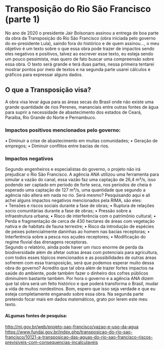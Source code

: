 # Transposição do Rio São Francisco (parte 1)
 No ano de 2020 o presidente Jair Bolsonaro assinou a entrega de boa parte da obra da Transposição do Rio São Francisco (obra iniciada pelo governo do ex-presidente Lula), saindo fora do histórico e de quem assinou..., o meu objetivo é um texto sobre o que essa obra pode trazer de impactos sendo eles negativos e positivos, talvez ao escrever esse texto, eu esteja sendo um pouco pessimista, mas quero de fato buscar uma compreensão sobre essa obra. O texto será grande e terá duas partes, nessa primeira tentarei mostrar pontos por meio de textos e na segunda parte usarei cálculos e gráficos para expressar alguns dados. 
## O que a Transposição visa?
 A obra visa levar água para as áreas secas do Brasil onde não existe uma grande quantidade de rios Perenes, mananciais entre outras fontes de água para suprir a necessidade de abastecimento dos estados de Ceará, Paraíba, Rio Grande do Norte e Pernambuco.
### Impactos positivos mencionados pelo governo:
•	Diminuir a crise de abastecimento em muitas comunidades;
•	Geração de empregos;
•	Diminuir conflitos entre bacias de rios.
<br/>
### Impactos negativos
Segundo engenheiros e especialistas do governo, o projeto não irá prejudicar o Rio São Francisco. A agência ANA utilizou uma ferramenta para simular a vazão do canal, essa vazão faz uma captação de 26,4 m³/s, isso podendo ser captado em período de forte seca, nos períodos de cheia é esperado uma captação de 127 m³/s, uma quantidade que segundo a agência não altera em nada no rio. Será mesmo? Pesquisando aqui e ali achei alguns impactos negativos mencionados pela RIMA, são eles: <br/>
•	Tensões e riscos sociais durante a fase de obras;
•	Ruptura de relações socio comunitárias durante a fase de obras;
•	Pressão sobre a infraestrutura urbana;
•	Risco de interferência com o patrimônio cultural;
•	Perda e fragmentação de cerca de 430 hectares de áreas com vegetação nativa e de habitats de fauna terrestre;
•	Risco da introdução de espécies de peixes potencialmente daninhas ao homem nas bacias receptoras;
•	Interferência sobre a pesca nos açudes receptores;
•	Modificação do regime fluvial das drenagens receptoras. <br/>
Segundo o relatório, ainda pode haver um risco enorme de perda da biodiversidade além de afetar outras áreas com potenciais para agricultura, com todos esses tópicos mencionados e as possibilidades de outras áreas sofrerem com essa transposição, será que podemos esperar muito dessa obra do governo? Acredito que tal obra além de trazer fortes impactos na saúde do ambiente, pode também fazer o dinheiro dos cofres públicos diminuírem bastante também. Por hora o governo e a agência ANA dizem que tal obra será um feito histórico e que poderá transforma o Brasil, mudar a vida de muitos nordestinos. Bom, espero que isso seja verdade e que eu esteja completamente enganado sobre essa obra. Na segunda parte pretendo focar mais em dados matemáticos, grato por lerem este meu texto.  
#### ALgumas fontes de pesquisa:
http://mi.gov.br/web/projeto-sao-francisco/vazao-e-uso-da-agua <br/>
https://www.fundaj.gov.br/index.php/transposicao-do-rio-sao-francisco/10121-a-transposicao-das-aguas-do-rio-sao-francisco-riscos-previsiveis-com-consequencias-incalculaveis
<br/>
